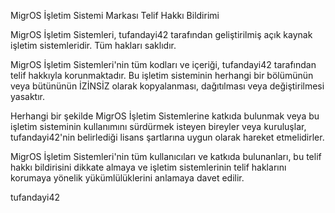 MigrOS İşletim Sistemi Markası Telif Hakkı Bildirimi

MigrOS İşletim Sistemleri, tufandayi42 tarafından geliştirilmiş açık kaynak işletim sistemleridir. Tüm hakları saklıdır.

MigrOS İşletim Sistemleri'nin tüm kodları ve içeriği, tufandayi42 tarafından telif hakkıyla korunmaktadır. Bu işletim sisteminin herhangi bir bölümünün veya bütününün İZİNSİZ olarak kopyalanması, dağıtılması veya değiştirilmesi yasaktır.

Herhangi bir şekilde MigrOS İşletim Sistemlerine katkıda bulunmak veya bu işletim sisteminin kullanımını sürdürmek isteyen bireyler veya kuruluşlar, tufandayi42'nin belirlediği lisans şartlarına uygun olarak hareket etmelidirler.

MigrOS İşletim Sistemleri'nin tüm kullanıcıları ve katkıda bulunanları, bu telif hakkı bildirisini dikkate almaya ve işletim sistemlerinin telif haklarını korumaya yönelik yükümlülüklerini anlamaya davet edilir.

tufandayi42
